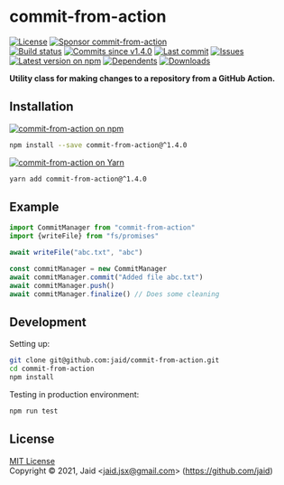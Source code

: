 # commit-from-action


<a href="https://raw.githubusercontent.com/jaid/commit-from-action/master/license.txt"><img src="https://img.shields.io/github/license/jaid/commit-from-action?style=flat-square" alt="License"/></a> <a href="https://github.com/sponsors/jaid"><img src="https://img.shields.io/badge/<3-Sponsor-FF45F1?style=flat-square" alt="Sponsor commit-from-action"/></a>  
<a href="https://actions-badge.atrox.dev/jaid/commit-from-action/goto"><img src="https://img.shields.io/endpoint.svg?style=flat-square&url=https%3A%2F%2Factions-badge.atrox.dev%2Fjaid%2Fcommit-from-action%2Fbadge" alt="Build status"/></a> <a href="https://github.com/jaid/commit-from-action/commits"><img src="https://img.shields.io/github/commits-since/jaid/commit-from-action/v1.4.0?style=flat-square&logo=github" alt="Commits since v1.4.0"/></a> <a href="https://github.com/jaid/commit-from-action/commits"><img src="https://img.shields.io/github/last-commit/jaid/commit-from-action?style=flat-square&logo=github" alt="Last commit"/></a> <a href="https://github.com/jaid/commit-from-action/issues"><img src="https://img.shields.io/github/issues/jaid/commit-from-action?style=flat-square&logo=github" alt="Issues"/></a>  
<a href="https://npmjs.com/package/commit-from-action"><img src="https://img.shields.io/npm/v/commit-from-action?style=flat-square&logo=npm&label=latest%20version" alt="Latest version on npm"/></a> <a href="https://github.com/jaid/commit-from-action/network/dependents"><img src="https://img.shields.io/librariesio/dependents/npm/commit-from-action?style=flat-square&logo=npm" alt="Dependents"/></a> <a href="https://npmjs.com/package/commit-from-action"><img src="https://img.shields.io/npm/dm/commit-from-action?style=flat-square&logo=npm" alt="Downloads"/></a>

**Utility class for making changes to a repository from a GitHub Action.**





## Installation

<a href="https://npmjs.com/package/commit-from-action"><img src="https://img.shields.io/badge/npm-commit--from--action-C23039?style=flat-square&logo=npm" alt="commit-from-action on npm"/></a>

```bash
npm install --save commit-from-action@^1.4.0
```

<a href="https://yarnpkg.com/package/commit-from-action"><img src="https://img.shields.io/badge/Yarn-commit--from--action-2F8CB7?style=flat-square&logo=yarn&logoColor=white" alt="commit-from-action on Yarn"/></a>

```bash
yarn add commit-from-action@^1.4.0
```



## Example


```javascript
import CommitManager from "commit-from-action"
import {writeFile} from "fs/promises"

await writeFile("abc.txt", "abc")

const commitManager = new CommitManager
await commitManager.commit("Added file abc.txt")
await commitManager.push()
await commitManager.finalize() // Does some cleaning
```




















## Development



Setting up:
```bash
git clone git@github.com:jaid/commit-from-action.git
cd commit-from-action
npm install
```
Testing in production environment:
```bash
npm run test
```


## License
[MIT License](https://raw.githubusercontent.com/jaid/commit-from-action/master/license.txt)  
Copyright © 2021, Jaid \<jaid.jsx@gmail.com> (https://github.com/jaid)

<!---
Readme generated with tldw v7.0.0
https://github.com/Jaid/tldw
-->